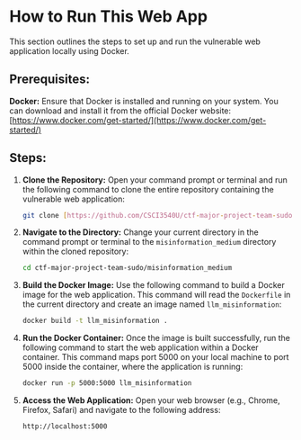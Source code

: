 # How to Run This Web App

This section outlines the steps to set up and run the vulnerable web application locally using Docker.

## Prerequisites:

**Docker:** Ensure that Docker is installed and running on your system. You can download and install it from the official Docker website: [https://www.docker.com/get-started/](https://www.docker.com/get-started/)

## Steps:

1.  **Clone the Repository:** Open your command prompt or terminal and run the following command to clone the entire repository containing the vulnerable web application:

    ```bash
    git clone [https://github.com/CSCI3540U/ctf-major-project-team-sudo](https://github.com/CSCI3540U/ctf-major-project-team-sudo)
    ```

2.  **Navigate to the Directory:** Change your current directory in the command prompt or terminal to the `misinformation_medium` directory within the cloned repository:

    ```bash
    cd ctf-major-project-team-sudo/misinformation_medium
    ```

3.  **Build the Docker Image:** Use the following command to build a Docker image for the web application. This command will read the `Dockerfile` in the current directory and create an image named `llm_misinformation`:

    ```bash
    docker build -t llm_misinformation .
    ```

4.  **Run the Docker Container:** Once the image is built successfully, run the following command to start the web application within a Docker container. This command maps port 5000 on your local machine to port 5000 inside the container, where the application is running:

    ```bash
    docker run -p 5000:5000 llm_misinformation
    ```

5.  **Access the Web Application:** Open your web browser (e.g., Chrome, Firefox, Safari) and navigate to the following address:

    ```
    http://localhost:5000
    ```
